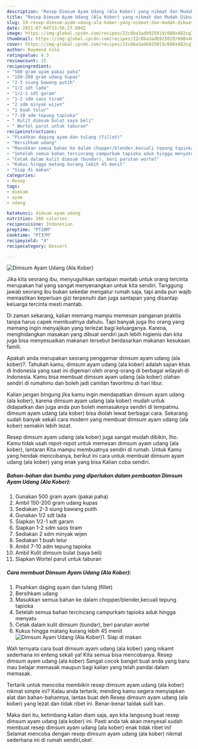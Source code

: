 ```yaml
---
description: "Resep Dimsum Ayam Udang (Ala Kober) yang nikmat dan Mudah Dibuat"
title: "Resep Dimsum Ayam Udang (Ala Kober) yang nikmat dan Mudah Dibuat"
slug: 19-resep-dimsum-ayam-udang-ala-kober-yang-nikmat-dan-mudah-dibuat
date: 2021-07-04T23:56:27.804Z
image: https://img-global.cpcdn.com/recipes/22c8ba3adb925019/680x482cq70/dimsum-ayam-udang-ala-kober-foto-resep-utama.jpg
thumbnail: https://img-global.cpcdn.com/recipes/22c8ba3adb925019/680x482cq70/dimsum-ayam-udang-ala-kober-foto-resep-utama.jpg
cover: https://img-global.cpcdn.com/recipes/22c8ba3adb925019/680x482cq70/dimsum-ayam-udang-ala-kober-foto-resep-utama.jpg
author: Raymond Cole
ratingvalue: 4.3
reviewcount: 15
recipeingredient:
- "500 gram ayam pakai paha"
- "150-200 gram udang kupas"
- "2-3 siung bawang putih"
- "1/2 sdt lada"
- "1/2-1 sdt garam"
- "1-2 sdm saos tiram"
- "2 sdm minyak wijen"
- "1 buah telur"
- "7-10 adm tepung tapioka"
- " Kulit dimsum bulat saya beli"
- " Wortel parut untuk taburan"
recipeinstructions:
- "Pisahkan daging ayam dan tulang (fillet)"
- "Bersihkam udang"
- "Masukkan semua bahan ke dalam chopper/blender,kecuali tepung tapioka"
- "Setelah semua bahan tercincang campurkam tapioka aduk hingga menyatu"
- "Cetak dalam kulit dimsum (bundar), beri parutan wortel"
- "Kukus hingga matang kurang lebih 45 menit"
- "Siap di makan"
categories:
- Resep
tags:
- dimsum
- ayam
- udang

katakunci: dimsum ayam udang 
nutrition: 266 calories
recipecuisine: Indonesian
preptime: "PT28M"
cooktime: "PT37M"
recipeyield: "4"
recipecategory: Dessert

---
```



![Dimsum Ayam Udang (Ala Kober)](https://img-global.cpcdn.com/recipes/22c8ba3adb925019/680x482cq70/dimsum-ayam-udang-ala-kober-foto-resep-utama.jpg)

Jika kita seorang ibu, menyuguhkan santapan mantab untuk orang tercinta merupakan hal yang sangat menyenangkan untuk kita sendiri. Tanggung jawab seorang ibu bukan sekedar mengatur rumah saja, tapi anda pun wajib memastikan keperluan gizi terpenuhi dan juga santapan yang disantap keluarga tercinta mesti mantab.

Di zaman  sekarang, kalian memang mampu memesan panganan praktis tanpa harus capek membuatnya dahulu. Tapi banyak juga lho orang yang memang ingin menyajikan yang terlezat bagi keluarganya. Karena, menghidangkan masakan yang dibuat sendiri jauh lebih higienis dan kita juga bisa menyesuaikan makanan tersebut berdasarkan makanan kesukaan famili. 



Apakah anda merupakan seorang penggemar dimsum ayam udang (ala kober)?. Tahukah kamu, dimsum ayam udang (ala kober) adalah sajian khas di Indonesia yang saat ini digemari oleh orang-orang di berbagai wilayah di Indonesia. Kamu bisa membuat dimsum ayam udang (ala kober) olahan sendiri di rumahmu dan boleh jadi camilan favoritmu di hari libur.

Kalian jangan bingung jika kamu ingin mendapatkan dimsum ayam udang (ala kober), karena dimsum ayam udang (ala kober) mudah untuk didapatkan dan juga anda pun boleh memasaknya sendiri di tempatmu. dimsum ayam udang (ala kober) bisa diolah lewat berbagai cara. Sekarang sudah banyak sekali cara modern yang membuat dimsum ayam udang (ala kober) semakin lebih lezat.

Resep dimsum ayam udang (ala kober) juga sangat mudah dibikin, lho. Kamu tidak usah repot-repot untuk memesan dimsum ayam udang (ala kober), lantaran Kita mampu membuatnya sendiri di rumah. Untuk Kamu yang hendak mencobanya, berikut ini cara untuk membuat dimsum ayam udang (ala kober) yang enak yang bisa Kalian coba sendiri.

<!--inarticleads1-->

##### Bahan-bahan dan bumbu yang diperlukan dalam pembuatan Dimsum Ayam Udang (Ala Kober):

1. Gunakan 500 gram ayam (pakai paha)
1. Ambil 150-200 gram udang kupas
1. Sediakan 2-3 siung bawang putih
1. Gunakan 1/2 sdt lada
1. Siapkan 1/2-1 sdt garam
1. Siapkan 1-2 sdm saos tiram
1. Sediakan 2 sdm minyak wijen
1. Sediakan 1 buah telur
1. Ambil 7-10 adm tepung tapioka
1. Ambil  Kulit dimsum bulat (saya beli)
1. Siapkan  Wortel parut untuk taburan




<!--inarticleads2-->

##### Cara membuat Dimsum Ayam Udang (Ala Kober):

1. Pisahkan daging ayam dan tulang (fillet)
1. Bersihkam udang
1. Masukkan semua bahan ke dalam chopper/blender,kecuali tepung tapioka
1. Setelah semua bahan tercincang campurkam tapioka aduk hingga menyatu
1. Cetak dalam kulit dimsum (bundar), beri parutan wortel
1. Kukus hingga matang kurang lebih 45 menit
<img src="//assets-global.cpcdn.com/assets/icons/button_play-2c75c40dde080a61004c1f40b05d8f140eaff45d7e9e6481dc71c63d2e7c4909.png" alt="Dimsum Ayam Udang (Ala Kober)">1. Siap di makan




Wah ternyata cara buat dimsum ayam udang (ala kober) yang nikamt sederhana ini enteng sekali ya! Kita semua bisa mencobanya. Resep dimsum ayam udang (ala kober) Sangat cocok banget buat anda yang baru mau belajar memasak maupun bagi kalian yang telah pandai dalam memasak.

Tertarik untuk mencoba membikin resep dimsum ayam udang (ala kober) nikmat simple ini? Kalau anda tertarik, mending kamu segera menyiapkan alat dan bahan-bahannya, lantas buat deh Resep dimsum ayam udang (ala kober) yang lezat dan tidak ribet ini. Benar-benar taidak sulit kan. 

Maka dari itu, ketimbang kalian diam saja, ayo kita langsung buat resep dimsum ayam udang (ala kober) ini. Pasti anda tak akan menyesal sudah membuat resep dimsum ayam udang (ala kober) enak tidak ribet ini! Selamat mencoba dengan resep dimsum ayam udang (ala kober) nikmat sederhana ini di rumah sendiri,oke!.

